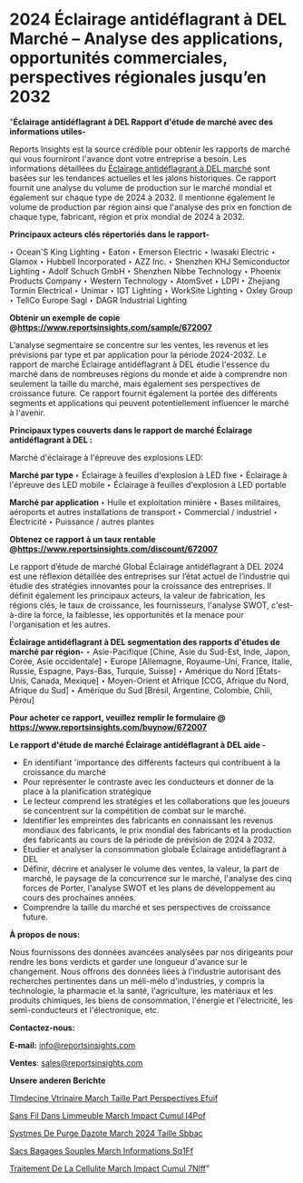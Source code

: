 # 2024 Éclairage antidéflagrant à DEL Marché – Analyse des applications, opportunités commerciales, perspectives régionales jusqu’en 2032

"<strong>Éclairage antidéflagrant à DEL Rapport d'étude de marché avec des informations utiles-</strong>

Reports Insights est la source crédible pour obtenir les rapports de marché qui vous fourniront l'avance dont votre entreprise a besoin. Les informations détaillées du <a href=https://www.reportsinsights.com/sample/672007>Éclairage antidéflagrant à DEL marché</a> sont basées sur les tendances actuelles et les jalons historiques. Ce rapport fournit une analyse du volume de production sur le marché mondial et également sur chaque type de 2024 à 2032. Il mentionne également le volume de production par région ainsi que l'analyse des prix en fonction de chaque type, fabricant, région et prix mondial de 2024 à 2032.

<b>Principaux acteurs clés répertoriés dans le rapport-</b>

‣ Ocean&#39;S King Lighting
‣ Eaton
‣ Emerson Electric
‣ Iwasaki Electric
‣ Glamox
‣ Hubbell Incorporated
‣ AZZ Inc.
‣ Shenzhen KHJ Semiconductor Lighting
‣ Adolf Schuch GmbH
‣ Shenzhen Nibbe Technology
‣ Phoenix Products Company
‣ Western Technology
‣ AtomSvet
‣ LDPI
‣ Zhejiang Tormin Electrical
‣ Unimar
‣ IGT Lighting
‣ WorkSite Lighting
‣ Oxley Group
‣ TellCo Europe Sagl
‣ DAGR Industrial Lighting

<strong><b>Obtenir un exemple de copie @</b></strong><a href=https://www.reportsinsights.com/sample/672007><strong><b>https://www.reportsinsights.com/sample/672007</b></strong></a>

L'analyse segmentaire se concentre sur les ventes, les revenus et les prévisions par type et par application pour la période 2024-2032. Le rapport de marché Éclairage antidéflagrant à DEL étudie l'essence du marché dans de nombreuses régions du monde et aide à comprendre non seulement la taille du marché, mais également ses perspectives de croissance future. Ce rapport fournit également la portée des différents segments et applications qui peuvent potentiellement influencer le marché à l'avenir.

<strong>Principaux types couverts dans le rapport de marché Éclairage antidéflagrant à DEL :</strong>

Marché d'éclairage à l'épreuve des explosions LED:

<strong>Marché par type </strong>
‣ Éclairage à feuilles d'explosion à LED fixe
‣ Éclairage à l'épreuve des LED mobile
‣ Éclairage à feuilles d'explosion à LED portable

<strong>Marché par application </strong>
‣ Huile et exploitation minière
‣ Bases militaires, aéroports et autres installations de transport
‣ Commercial / industriel
‣ Électricité
‣ Puissance / autres plantes

<strong><b>Obtenez ce rapport à un taux rentable @</b></strong><a href=https://www.reportsinsights.com/discount/672007><strong><b>https://www.reportsinsights.com/discount/672007</b></strong></a>

Le rapport d’étude de marché Global Éclairage antidéflagrant à DEL 2024 est une réflexion détaillée des entreprises sur l’état actuel de l’industrie qui étudie des stratégies innovantes pour la croissance des entreprises. Il définit également les principaux acteurs, la valeur de fabrication, les régions clés, le taux de croissance, les fournisseurs, l'analyse SWOT, c'est-à-dire la force, la faiblesse, les opportunités et la menace pour l'organisation et les autres.

<strong>Éclairage antidéflagrant à DEL segmentation des rapports d'études de marché par région-</strong>
‣ Asie-Pacifique [Chine, Asie du Sud-Est, Inde, Japon, Corée, Asie occidentale]
‣ Europe [Allemagne, Royaume-Uni, France, Italie, Russie, Espagne, Pays-Bas, Turquie, Suisse]
‣ Amérique du Nord [États-Unis, Canada, Mexique]
‣ Moyen-Orient et Afrique [CCG, Afrique du Nord, Afrique du Sud]
‣ Amérique du Sud [Brésil, Argentine, Colombie, Chili, Pérou]

<strong>Pour acheter ce rapport, veuillez remplir le formulaire @   <a href=https://www.reportsinsights.com/buynow/672007>https://www.reportsinsights.com/buynow/672007</a></strong>

<strong>Le rapport d'étude de marché Éclairage antidéflagrant à DEL aide -</strong>
<ul>
  <li>En identifiant 'importance des différents facteurs qui contribuent à la croissance du marché</li>
  <li>Pour représenter le contraste avec les conducteurs et donner de la place à la planification stratégique</li>
  <li>Le lecteur comprend les stratégies et les collaborations que les joueurs se concentrent sur la compétition de combat sur le marché.</li>
  <li>Identifier les empreintes des fabricants en connaissant les revenus mondiaux des fabricants, le prix mondial des fabricants et la production des fabricants au cours de la période de prévision de 2024 à 2032.</li>
  <li>Étudier et analyser la consommation globale Éclairage antidéflagrant à DEL</li>
  <li>Définir, décrire et analyser le volume des ventes, la valeur, la part de marché, le paysage de la concurrence sur le marché, l'analyse des cinq forces de Porter, l'analyse SWOT et les plans de développement au cours des prochaines années.</li>
  <li>Comprendre la taille du marché et ses perspectives de croissance future.</li>
</ul>
<strong>À propos de nous:</strong>

Nous fournissons des données avancées analysées par nos dirigeants pour rendre les bons verdicts et garder une longueur d'avance sur le changement. Nous offrons des données liées à l'industrie autorisant des recherches pertinentes dans un méli-mélo d'industries, y compris la technologie, la pharmacie et la santé, l'agriculture, les matériaux et les produits chimiques, les biens de consommation, l'énergie et l'électricité, les semi-conducteurs et l'électronique, etc.

<strong>Contactez-nous:</strong>

<strong>E-mail:</strong> <a href=mailto:info@reportsinsights.com>info@reportsinsights.com</a>

<strong>Ventes</strong>: <a href=mailto:sales@reportsinsights.com>sales@reportsinsights.com</a>

<strong>Unsere anderen Berichte</strong>

<a href=https://www.linkedin.com/pulse/t%C3%A9l%C3%A9m%C3%A9decine-v%C3%A9t%C3%A9rinaire-march%C3%A9-taille-part-perspectives-efuif/>Tlmdecine Vtrinaire March Taille Part Perspectives Efuif</a>

<a href=https://www.linkedin.com/pulse/sans-fil-dans-limmeuble-march%C3%A9-impact-cumul%C3%A9-i4pof/>Sans Fil Dans Limmeuble March Impact Cumul I4Pof</a>

<a href=https://www.linkedin.com/pulse/syst%C3%A8mes-de-purge-dazote-march%C3%A9-2024-taille-sbbac/>Systmes De Purge Dazote March 2024 Taille Sbbac</a>

<a href=https://www.linkedin.com/pulse/sacs-%C3%A0-bagages-souples-march%C3%A9-informations-sq1ff/>Sacs  Bagages Souples March Informations Sq1Ff</a>

<a href=https://www.linkedin.com/pulse/traitement-de-la-cellulite-march%C3%A9-impact-cumul%C3%A9-7nlff/>Traitement De La Cellulite March Impact Cumul 7Nlff</a>"
